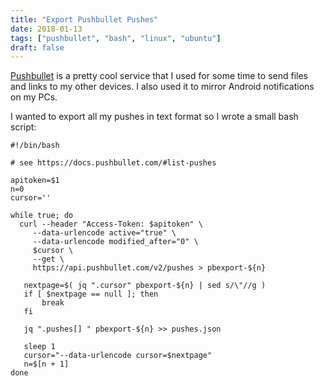 ```yaml
---
title: "Export Pushbullet Pushes"
date: 2018-01-13
tags: ["pushbullet", "bash", "linux", "ubuntu"]
draft: false
---
```


[Pushbullet] is a pretty cool service that I used for some time to send files and links to my other devices. I also used it to mirror Android notifications on my PCs.

I wanted to export all my pushes in text format so I wrote a small bash script:

```
#!/bin/bash

# see https://docs.pushbullet.com/#list-pushes

apitoken=$1
n=0
cursor=''

while true; do
  curl --header "Access-Token: $apitoken" \
     --data-urlencode active="true" \
     --data-urlencode modified_after="0" \
     $cursor \
     --get \
     https://api.pushbullet.com/v2/pushes > pbexport-${n}

   nextpage=$( jq ".cursor" pbexport-${n} | sed s/\"//g )
   if [ $nextpage == null ]; then
       break
   fi

   jq ".pushes[] " pbexport-${n} >> pushes.json

   sleep 1
   cursor="--data-urlencode cursor=$nextpage"
   n=$[n + 1]
done

```


[Pushbullet]: https://www.pushbullet.com/
